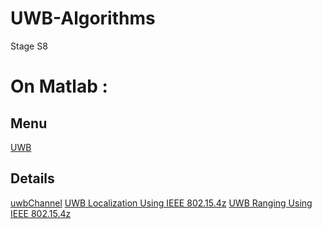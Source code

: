 # UWB-Algorithms
Stage S8
# On Matlab : 
## Menu
[UWB](https://fr.mathworks.com/help/comm/uwb.html?s_tid=CRUX_lftnav)
## Details
[uwbChannel](https://fr.mathworks.com/help/comm/ref/uwbchannel-system-object.html)
[UWB Localization Using IEEE 802.15.4z](https://fr.mathworks.com/help/comm/ug/uwb-localization-using-ieee-802.15.4z.html)
[UWB Ranging Using IEEE 802.15.4z](https://fr.mathworks.com/help/comm/ug/uwb-ranging-using-ieee-802.15.4z.html)
